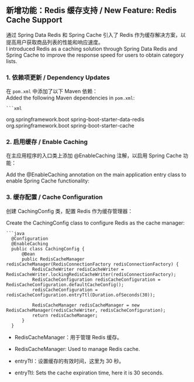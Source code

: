 ## 新增功能：Redis 缓存支持 / New Feature: Redis Cache Support

通过 Spring Data Redis 和 Spring Cache 引入了 Redis 作为缓存解决方案，以提高用户获取商品列表的性能和响应速度。  
I introduced Redis as a caching solution through Spring Data Redis and Spring Cache to improve the response speed for users to obtain category lists.

### 1. 依赖项更新 / Dependency Updates

在 `pom.xml` 中添加了以下 Maven 依赖：  
Added the following Maven dependencies in `pom.xml`:

    ```xml
<dependency>
    <groupId>org.springframework.boot</groupId>
    <artifactId>spring-boot-starter-data-redis</artifactId>
</dependency>

<dependency>
    <groupId>org.springframework.boot</groupId>
    <artifactId>spring-boot-starter-cache</artifactId>
</dependency>

### 2. 启用缓存 / Enable Caching
在主应用程序的入口类上添加 @EnableCaching 注解，以启用 Spring Cache 功能：

Add the @EnableCaching annotation on the main application entry class to enable Spring Cache functionality:

### 3. 缓存配置 / Cache Configuration
创建 CachingConfig 类，配置 Redis 作为缓存管理器：

Create the CachingConfig class to configure Redis as the cache manager:

    ```java
      @Configuration
      @EnableCaching
      public class CachingConfig {
          @Bean
          public RedisCacheManager redisCacheManager(RedisConnectionFactory redisConnectionFactory) {
              RedisCacheWriter redisCacheWriter = RedisCacheWriter.lockingRedisCacheWriter(redisConnectionFactory);
              RedisCacheConfiguration redisCacheConfiguration = RedisCacheConfiguration.defaultCacheConfig();
              redisCacheConfiguration = redisCacheConfiguration.entryTtl(Duration.ofSeconds(30));
      
              RedisCacheManager redisCacheManager = new RedisCacheManager(redisCacheWriter, redisCacheConfiguration);
              return redisCacheManager;
          }
      }

* RedisCacheManager：用于管理 Redis 缓存。

* RedisCacheManager: Used to manage Redis cache.

* entryTtl：设置缓存的有效时间，这里为 30 秒。

* entryTtl: Sets the cache expiration time, here it is 30 seconds.

